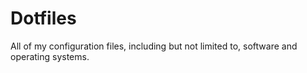 # Dotfiles
All of my configuration files, including but not limited to, software and operating systems.
